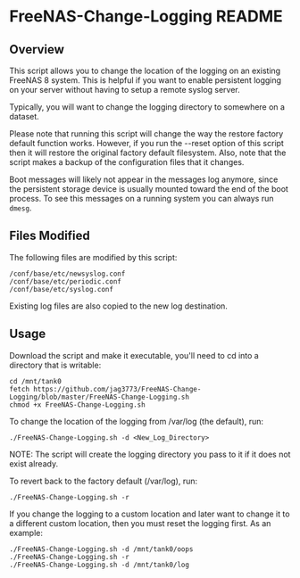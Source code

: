 FreeNAS-Change-Logging README
==========


Overview
----------

This script allows you to change the location of the logging on an existing
FreeNAS 8 system.  This is helpful if you want to enable persistent logging on
your server without having to setup a remote syslog server.

Typically, you will want to change the logging directory to somewhere on a
dataset.

Please note that running this script will change the way the restore factory
default function works.  However, if you run the --reset option of this script
then it will restore the original factory default filesystem.  Also, note that
the script makes a backup of the configuration files that it changes.

Boot messages will likely not appear in the messages log anymore, since the
persistent storage device is usually mounted toward the end of the boot
process.  To see this messages on a running system you can always run `dmesg`.


Files Modified
----------

The following files are modified by this script:

    /conf/base/etc/newsyslog.conf
    /conf/base/etc/periodic.conf
    /conf/base/etc/syslog.conf

Existing log files are also copied to the new log destination.


Usage
----------

Download the script and make it executable, you'll need to cd into a directory
that is writable:

    cd /mnt/tank0
    fetch https://github.com/jag3773/FreeNAS-Change-Logging/blob/master/FreeNAS-Change-Logging.sh
    chmod +x FreeNAS-Change-Logging.sh

To change the location of the logging from /var/log (the default), run:

    ./FreeNAS-Change-Logging.sh -d <New_Log_Directory>

NOTE: The script will create the logging directory you pass to it if it does
not exist already.

To revert back to the factory default (/var/log), run:

    ./FreeNAS-Change-Logging.sh -r

If you change the logging to a custom location and later want to change it to
a different custom location, then you must reset the logging first.  As an
example:

    ./FreeNAS-Change-Logging.sh -d /mnt/tank0/oops
    ./FreeNAS-Change-Logging.sh -r
    ./FreeNAS-Change-Logging.sh -d /mnt/tank0/log

